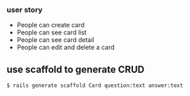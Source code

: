 ### user story
+ People can create card
+ People can see card list
+ People can see card detail
+ People can edit and delete a card

## use scaffold to generate CRUD

    $ rails generate scaffold Card question:text answer:text


